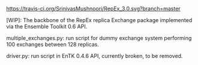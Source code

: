 https://travis-ci.org/SrinivasMushnoori/RepEx_3.0.svg?branch=master


[WIP]: The backbone of the RepEx replica Exchange package implemented via the Ensemble Toolkit 0.6 API.


multiple_exchanges.py: run script for dummy exchange system performing 100 exchanges between 128 replicas.



driver.py: run script in EnTK 0.4.6 API, currently broken, to be removed.
